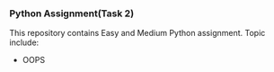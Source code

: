 ### Python Assignment(Task 2)
This repository contains Easy and Medium Python assignment. Topic include:

- OOPS
